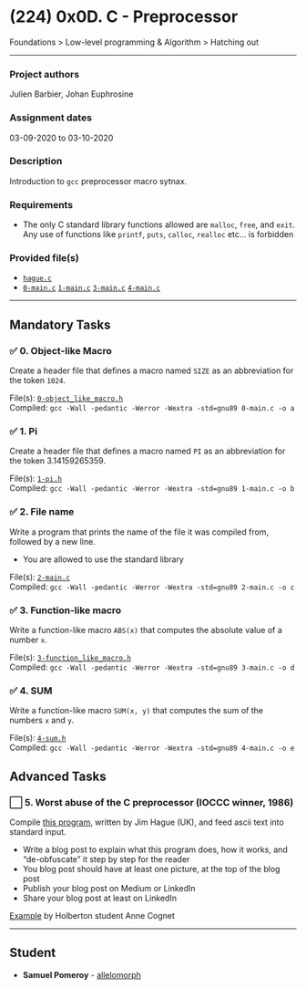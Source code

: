 # (224) 0x0D. C - Preprocessor
Foundations > Low-level programming & Algorithm > Hatching out

---

### Project authors
Julien Barbier, Johan Euphrosine

### Assignment dates
03-09-2020 to 03-10-2020

### Description
Introduction to `gcc` preprocessor macro sytnax.

### Requirements
* The only C standard library functions allowed are `malloc`, `free`, and `exit`. Any use of functions like `printf`, `puts`, `calloc`, `realloc` etc… is forbidden

### Provided file(s)
* [`hague.c`](./hague.c)
* [`0-main.c`](./tests/0-main.c) [`1-main.c`](./tests/1-main.c) [`3-main.c`](./tests/3-main.c) [`4-main.c`](./tests/4-main.c)

---

## Mandatory Tasks

### :white_check_mark: 0. Object-like Macro
Create a header file that defines a macro named `SIZE` as an abbreviation for the token `1024`.

File(s): [`0-object_like_macro.h`](./0-object_like_macro.h)\
Compiled: `gcc -Wall -pedantic -Werror -Wextra -std=gnu89 0-main.c -o a`

### :white_check_mark: 1. Pi
Create a header file that defines a macro named `PI` as an abbreviation for the token 3.14159265359.

File(s): [`1-pi.h`](./1-pi.h)\
Compiled: `gcc -Wall -pedantic -Werror -Wextra -std=gnu89 1-main.c -o b`

### :white_check_mark: 2. File name
Write a program that prints the name of the file it was compiled from, followed by a new line.

* You are allowed to use the standard library

File(s): [`2-main.c`](./2-main.c)\
Compiled: `gcc -Wall -pedantic -Werror -Wextra -std=gnu89 2-main.c -o c`

### :white_check_mark: 3. Function-like macro
Write a function-like macro `ABS(x)` that computes the absolute value of a number `x`.

File(s): [`3-function_like_macro.h`](./3-function_like_macro.h)\
Compiled: `gcc -Wall -pedantic -Werror -Wextra -std=gnu89 3-main.c -o d`

### :white_check_mark: 4. SUM
Write a function-like macro `SUM(x, y)` that computes the sum of the numbers `x` and `y`.

File(s): [`4-sum.h`](./4-sum.h)\
Compiled: `gcc -Wall -pedantic -Werror -Wextra -std=gnu89 4-main.c -o e`

## Advanced Tasks

### :white_large_square: 5. Worst abuse of the C preprocessor (IOCCC winner, 1986)
Compile [this program](./hague.c), written by Jim Hague (UK), and feed ascii text into standard input.

* Write a blog post to explain what this program does, how it works, and “de-obfuscate” it step by step for the reader
* You blog post should have at least one picture, at the top of the blog post
* Publish your blog post on Medium or LinkedIn
* Share your blog post at least on LinkedIn

[Example](https://www.linux.com/audience/enterprise/untangling-macros-c/) by Holberton student Anne Cognet

---

## Student
* **Samuel Pomeroy** - [allelomorph](github.com/allelomorph)
